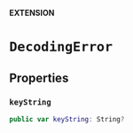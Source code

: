 **EXTENSION**

# `DecodingError`

## Properties
### `keyString`

```swift
public var keyString: String?
```
